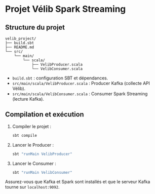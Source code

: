 # Projet Vélib Spark Streaming

## Structure du projet

```
velib_project/
├── build.sbt
├── README.md
└── src/
    └── main/
        └── scala/
            ├── VelibProducer.scala
            └── VelibConsumer.scala
```

- `build.sbt` : configuration SBT et dépendances.
- `src/main/scala/VelibProducer.scala` : Producer Kafka (collecte API Vélib).
- `src/main/scala/VelibConsumer.scala` : Consumer Spark Streaming (lecture Kafka).

## Compilation et exécution

1. Compiler le projet :
   ```bash
   sbt compile
   ```
2. Lancer le Producer :
   ```bash
   sbt "runMain VelibProducer"
   ```
3. Lancer le Consumer :
   ```bash
   sbt "runMain VelibConsumer"
   ```

Assurez-vous que Kafka et Spark sont installés et que le serveur Kafka tourne sur `localhost:9092`.
